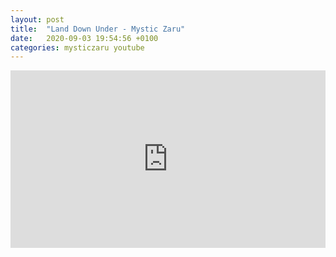 ```yaml
---
layout: post
title:  "Land Down Under - Mystic Zaru"
date:   2020-09-03 19:54:56 +0100
categories: mysticzaru youtube
---
```

<style>.embed-container { position: relative; padding-bottom: 56.25%; height: 0; overflow: hidden; max-width: 100%; } .embed-container iframe, .embed-container object, .embed-container embed { position: absolute; top: 0; left: 0; width: 100%; height: 100%; }</style><div class='embed-container'><iframe src='https://www.youtube.com/embed/AWEwF0PGTmI' frameborder='0' allowfullscreen></iframe></div>
